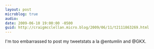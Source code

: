 ```yaml
---
layout: post
microblog: true
audio: 
date: 2009-06-10 19:00:00 -0500
guid: http://craigmcclellan.micro.blog/2009/06/11/t2111863269.html
---
```

I'm too embarrassed to post my tweetstats a la @entumlin and @GKX.
